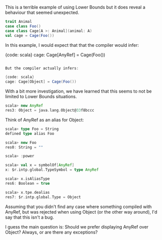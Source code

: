 This is a terrible example of using Lower Bounds but it does reveal a behaviour that seemed unexpected.

```scala
trait Animal
case class Foo()
case class Cage[A >: Animal](animal: A)
val cage = Cage(Foo())
```

In this example, I would expect that that the compiler would infer:

{code: scala}
cage: Cage[AnyRef] = Cage(Foo())
```scala

But the compiler actually infers:

{code: scala}
cage: Cage[Object] = Cage(Foo())
```
With a bit more investigation, we have learned that this seems to not be limited to Lower Bounds situations.

```scala
scala> new AnyRef
res3: Object = java.lang.Object@33f8bccc
```
Think of AnyRef as an alias for Object:


```scala
scala> type Foo = String
defined type alias Foo

scala> new Foo
res0: String = ""

scala> :power

scala> val x = symbolOf[AnyRef]
x: $r.intp.global.TypeSymbol = type AnyRef

scala> x.isAliasType
res6: Boolean = true

scala> x.tpe.dealias
res7: $r.intp.global.Type = Object
```

Assuming that you didn't find any case where something compiled with AnyRef, but was rejected when using Object (or the other way around), I'd say that this isn't a bug.

I guess the main question is: Should we prefer displaying AnyRef over Object? Always, or are there any exceptions?
